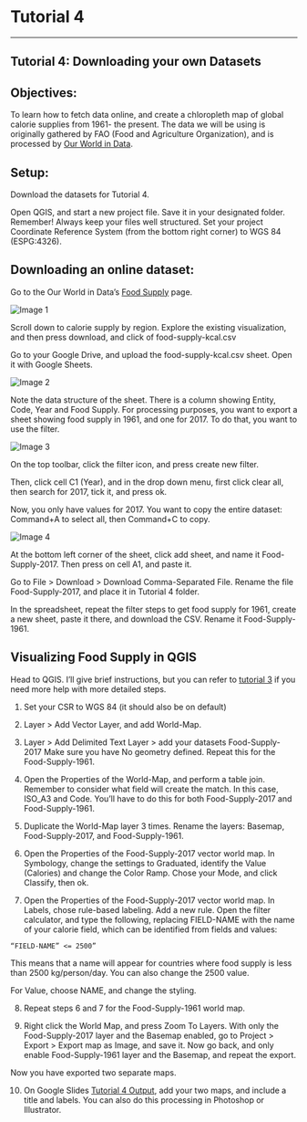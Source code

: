 # Tutorial 4
-------------------------

## Tutorial 4: Downloading your own Datasets

## Objectives: 

To learn how to fetch data online, and create a chloropleth map of global calorie supplies from 1961- the present. The data we will be using is originally gathered by FAO (Food and Agriculture Organization), and is processed by [Our World in Data](https://ourworldindata.org/food-supply#data-quality-definition).

## Setup: 

Download the datasets for Tutorial 4.

Open QGIS, and start a new project file. Save it in your designated folder. Remember! Always keep your files well structured. Set your project Coordinate Reference System (from the bottom right corner) to WGS 84 (ESPG:4326).

## Downloading an online dataset:

Go to the Our World in Data’s [Food Supply](https://ourworldindata.org/food-supply) page. 

![Image 1](/Mapping-Global-Foodscapes/assets/img/Tutorial-4/1-Tutorial-4.png)

Scroll down to calorie supply by region. Explore the existing visualization, and then press download, and click of food-supply-kcal.csv 

Go to your Google Drive, and upload the food-supply-kcal.csv sheet. Open it with Google Sheets. 

![Image 2](/Mapping-Global-Foodscapes/assets/img/Tutorial-4/2-Tutorial-4.png)

Note the data structure of the sheet. There is a column showing Entity, Code, Year and Food Supply. For processing purposes, you want to export a sheet showing food supply in 1961, and one for 2017. To do that, you want to use the filter. 

![Image 3](/Mapping-Global-Foodscapes/assets/img/Tutorial-4/3-Tutorial-4.png)

On the top toolbar, click the filter icon, and press create new filter. 

Then, click cell C1 (Year), and in the drop down menu, first click clear all, then search for 2017, tick it, and press ok. 

Now, you only have values for 2017. You want to copy the entire dataset: Command+A to select all, then Command+C to copy. 

![Image 4](/Mapping-Global-Foodscapes/assets/img/Tutorial-4/4-Tutorial-4.png)

At the bottom left corner of the sheet, click add sheet, and name it Food-Supply-2017. Then press on cell A1, and paste it. 

Go to File > Download > Download Comma-Separated File. Rename the file Food-Supply-2017, and place it in Tutorial 4 folder. 

In the spreadsheet, repeat the filter steps to get food supply for 1961, create a new sheet, paste it there, and download the CSV. Rename it Food-Supply-1961. 

## Visualizing Food Supply in QGIS 

Head to QGIS. I’ll give brief instructions, but you can refer to [tutorial 3](https://nf2337.github.io/Mapping-Global-Foodscapes/tutorial3) if you need more help with more detailed steps. 

1) Set your CSR to WGS 84 (it should also be on default) 

2) Layer > Add Vector Layer, and add World-Map. 

3) Layer > Add Delimited Text Layer > add your datasets Food-Supply-2017 Make sure you have No geometry defined. Repeat this for the Food-Supply-1961. 

4) Open the Properties of the World-Map, and perform a table join. Remember to consider what field will create the match. In this case, ISO_A3 and Code. You’ll have to do this for both Food-Supply-2017 and Food-Supply-1961. 

5) Duplicate the World-Map layer 3 times. Rename the layers: Basemap, Food-Supply-2017, and Food-Supply-1961.

6) Open the Properties of the Food-Supply-2017 vector world map. In Symbology, change the settings to Graduated, identify the Value (Calories) and change the Color Ramp. Chose your Mode, and click Classify, then ok.

7) Open the Properties of the Food-Supply-2017 vector world map. In Labels, chose rule-based labeling. Add a new rule. Open the filter calculator, and type the following, replacing FIELD-NAME with the name of your calorie field, which can be identified from fields and values: 
```
“FIELD-NAME” <= 2500” 
```
This means that a name will appear for countries where food supply is less than 2500 kg/person/day. You can also change the 2500 value. 

For Value, choose NAME, and change the styling. 

8) Repeat steps 6 and 7 for the Food-Supply-1961 world map. 

9) Right click the World Map, and press Zoom To Layers. With only the Food-Supply-2017 layer and the Basemap enabled, go to Project > Export > Export map as Image, and save it. Now go back, and only enable Food-Supply-1961 layer and the Basemap, and repeat the export. 

Now you have exported two separate maps. 

10) On Google Slides [Tutorial 4 Output](https://docs.google.com/presentation/d/1wQQ1f1jhq3TsfDewPWGO3PUGnwKnoPe2EQ4e_IXtRs4/), add your two maps, and include a title and labels. You can also do this processing in Photoshop or Illustrator. 
